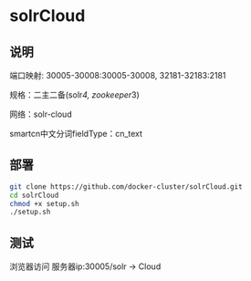 # solrCloud

## 说明

端口映射: 30005-30008:30005-30008, 32181-32183:2181

规格：二主二备(solr*4, zookeeper*3)

网络：solr-cloud

smartcn中文分词fieldType：cn_text

## 部署

``` bash
git clone https://github.com/docker-cluster/solrCloud.git
cd solrCloud
chmod +x setup.sh
./setup.sh
```

## 测试

浏览器访问 服务器ip:30005/solr -> Cloud


